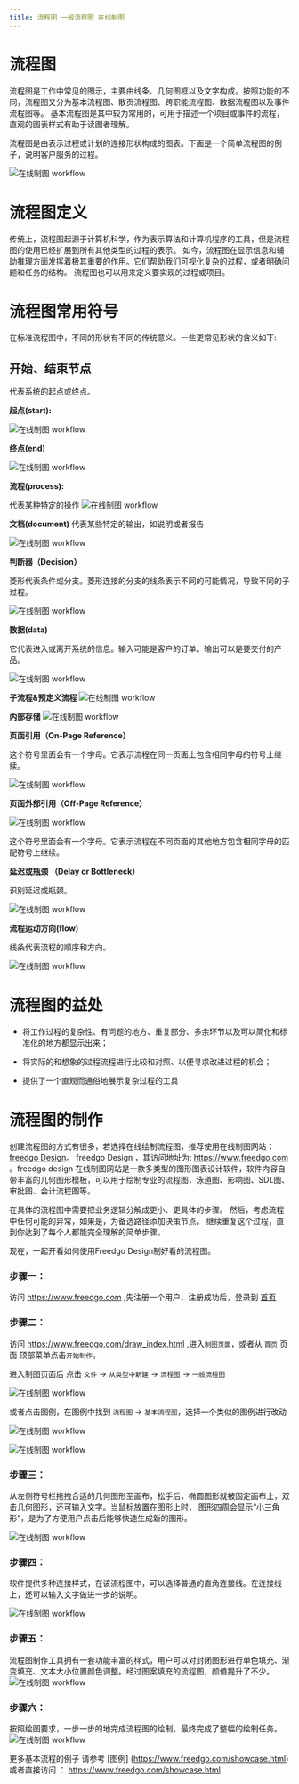 ```yaml
---
title: 流程图 一般流程图 在线制图
---
```


# 流程图

流程图是工作中常见的图示，主要由线条、几何图框以及文字构成。按照功能的不同，流程图又分为基本流程图、散页流程图、跨职能流程图、数据流程图以及事件流程图等。
基本流程图是其中较为常用的，可用于描述一个项目或事件的流程，直观的图表样式有助于读图者理解。

流程图是由表示过程或计划的连接形状构成的图表。下面是一个简单流程图的例子，说明客户服务的过程。

![在线制图 workflow](https://www.freedgo.com/public/themes/freedgo/workflow/workflow1.png "在线制图 workflow")


# 流程图定义

传统上，流程图起源于计算机科学，作为表示算法和计算机程序的工具，但是流程图的使用已经扩展到所有其他类型的过程的表示。
如今，流程图在显示信息和辅助推理方面发挥着极其重要的作用。它们帮助我们可视化复杂的过程，或者明确问题和任务的结构。
流程图也可以用来定义要实现的过程或项目。



# 流程图常用符号

在标准流程图中，不同的形状有不同的传统意义。一些更常见形状的含义如下:

## 开始、结束节点

代表系统的起点或终点。

**起点(start):**

![在线制图 workflow](https://www.freedgo.com/public/themes/freedgo/workflow/workflow_start.png "在线制图 workflow")

**终点(end)**

![在线制图 workflow](https://www.freedgo.com/public/themes/freedgo/workflow/workflow_end.png "在线制图 workflow")

**流程(process):**

代表某种特定的操作
![在线制图 workflow](https://www.freedgo.com/public/themes/freedgo/workflow/workflow_process.png "在线制图 workflow")

**文档(document)**
代表某些特定的输出，如说明或者报告

![在线制图 workflow](https://www.freedgo.com/public/themes/freedgo/workflow/workflow_doc.png "在线制图 workflow")

**判断器（Decision）**

菱形代表条件或分支。菱形连接的分支的线条表示不同的可能情况，导致不同的子过程。

![在线制图 workflow](https://www.freedgo.com/public/themes/freedgo/workflow/workflow_dec.png "在线制图 workflow")


**数据(data)**

它代表进入或离开系统的信息。输入可能是客户的订单。输出可以是要交付的产品。

![在线制图 workflow](https://www.freedgo.com/public/themes/freedgo/workflow/workflow_data.png "在线制图 workflow")

**子流程&预定义流程**
![在线制图 workflow](https://www.freedgo.com/public/themes/freedgo/workflow/workflow9.png "在线制图 workflow")


**内部存储**
![在线制图 workflow](https://www.freedgo.com/public/themes/freedgo/workflow/workflow_s.png "在线制图 workflow")


**页面引用（On-Page Reference）**

这个符号里面会有一个字母。它表示流程在同一页面上包含相同字母的符号上继续。

![在线制图 workflow](https://www.freedgo.com/public/themes/freedgo/workflow/workflow_onepage.png "在线制图 workflow")

**页面外部引用（Off-Page Reference）**

![在线制图 workflow](https://www.freedgo.com/public/themes/freedgo/workflow/workflow_offpage.png "在线制图 workflow")
 
 
这个符号里面会有一个字母。它表示流程在不同页面的其他地方包含相同字母的匹配符号上继续。 


**延迟或瓶颈 （Delay or Bottleneck）**

识别延迟或瓶颈。 

![在线制图 workflow](https://www.freedgo.com/public/themes/freedgo/workflow/workflow_delay.png "在线制图 workflow")
 
**流程运动方向(flow)**
 
线条代表流程的顺序和方向。   

![在线制图 workflow](https://www.freedgo.com/public/themes/freedgo/workflow/workflow_flow.png "在线制图 workflow")

# 流程图的益处

- 将工作过程的复杂性、有问题的地方、重复部分、多余环节以及可以简化和标准化的地方都显示出来； 

- 将实际的和想象的过程流程进行比较和对照、以便寻求改进过程的机会； 

- 提供了一个直观而通俗地展示复杂过程的工具

# 流程图的制作

创建流程图的方式有很多，若选择在线绘制流程图，推荐使用在线制图网站： [freedgo Design](https://www.freedgo.com  "在线制图工具")。 freedgo Design ，其访问地址为: https://www.freedgo.com 。freedgo design 在线制图网站是一款多类型的图形图表设计软件，软件内容自带丰富的几何图形模板，可以用于绘制专业的流程图，泳道图、影响图、SDL图、审批图、会计流程图等。


在具体的流程图中需要把业务逻辑分解成更小、更具体的步骤。 然后，考虑流程中任何可能的异常，如果是，为备选路径添加决策节点。
 继续重复这个过程，直到你达到了每个人都能完全理解的简单步骤。

现在，一起开看如何使用Freedgo Design制好看的流程图。

### 步骤一：

访问 https://www.freedgo.com ,先注册一个用户，注册成功后，登录到 [首页](https://www.freedgo.com)

### 步骤二：

访问 https://www.freedgo.com/draw_index.html ,进入`制图页面`，或者从 `首页` 页面 顶部菜单点击`开始制作`。

进入制图页面后 点击 `文件` -> `从类型中新建` -> `流程图` -> `一般流程图`

![在线制图 workflow](https://www.freedgo.com/public/themes/freedgo/workflow/workflow2.png "在线制图 workflow")


或者点击图例，在图例中找到 `流程图` -> `基本流程图`，选择一个类似的图例进行改动

![在线制图 workflow](https://www.freedgo.com/public/themes/freedgo/workflow/workflow3.png "在线制图 workflow")


![在线制图 workflow](https://www.freedgo.com/public/themes/freedgo/workflow/workflow4.png "在线制图 workflow")

### 步骤三：

从左侧符号栏拖拽合适的几何图形至画布，松手后，椭圆图形就被固定画布上，双击几何图形，还可输入文字。当鼠标放置在图形上时，
图形四周会显示“小三角形”，是为了方便用户点击后能够快速生成新的图形。

![在线制图 workflow](https://www.freedgo.com/public/themes/freedgo/workflow/workflow5.png "在线制图 workflow")

### 步骤四：

软件提供多种连接样式，在该流程图中，可以选择普通的直角连接线。在连接线上，还可以输入文字做进一步的说明。

![在线制图 workflow](https://www.freedgo.com/public/themes/freedgo/workflow/workflow6.png "在线制图 workflow")


### 步骤五：

流程图制作工具拥有一套功能丰富的样式，用户可以对封闭图形进行单色填充、渐变填充、文本大小位置颜色调整。经过图案填充的流程图，颜值提升了不少。
![在线制图 workflow](https://www.freedgo.com/public/themes/freedgo/workflow/workflow7.png "在线制图 workflow")


### 步骤六：

按照绘图要求，一步一步的地完成流程图的绘制。最终完成了整幅的绘制任务。
![在线制图 workflow](https://www.freedgo.com/public/themes/freedgo/workflow/workflow8.png "在线制图 workflow")

更多基本流程的例子 请参考 [图例] (https://www.freedgo.com/showcase.html) 或者直接访问 ： https://www.freedgo.com/showcase.html

